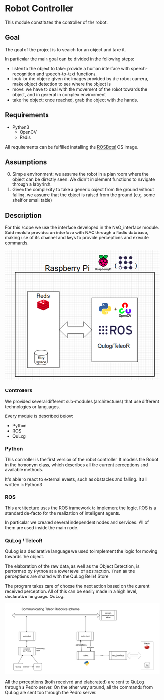 # Robot Controller

This module constitutes the controller of the robot.  

## Goal
The goal of the project is to search for an object and take it.

In particular the main goal can be divided in the following steps:
- listen to the object to take: provide a human interface with speech-recognition and speech-to-text functions.
- look for the object: given the images provided by the robot camera, make object detection to see where the object is
- move: we have to deal with the movement of the robot towards the object, and in general in complex environment
- take the object: once reached, grab the object with the hands.

## Requirements
* Python3
    * OpenCV
    * Redis

All requirements can be fulfilled installing the [ROSBots!](https://medium.com/@hadabot/ready-to-use-image-raspbian-stretch-ros-opencv-324d6f8dcd96)
OS image.

## Assumptions
0. Simple environment: we assume the robot in a plan room where the object can be directly seen.
We didn't implement functions to navigate through a labyrinth. 
0. Given the complexity to take a generic object from the ground without falling,
we assume that the object is raised from the ground (e.g. some shelf or small table)

## Description
For this scope we use the interface developed in the NAO_interface module.
Said module provides an interface with NAO through a Redis database,
making use of its channel and keys to provide perceptions and execute commands.

![module_image](../docs/assets/robot_controller.png)


### Controllers
We provided several different sub-modules (architectures) that use different
technologies or languages.

Every module is described below:
* Python
* ROS
* QuLog


### Python
This controller is the first version of the robot controller.
It models the Robot in the homonym class, which describes all the current perceptions and available methods.

It's able to react to external events, such as obstacles and falling.
It all written in Python3

### ROS
This architecture uses the ROS framework to implement the logic.
ROS is a standard de-facto for the realization of intelligent agents.

In particular we created several independent nodes and services.
All of them are used inside the main node. 

### QuLog / TeleoR
QuLog is a declarative language we used to implement the logic
for moving towards the object.

The elaboration of the raw data, as well as the Object Detection,
is performed by Python at a lower level of abstraction.
Then all the perceptions are shared with the QuLog Belief Store

The program takes care of choose the next action based on the current received perception.
All of this can be easily made in a high level, declarative language: QuLog.


![qulog architecture](../docs/assets/qulog_architecture.png "Qulog / TeleoR")

All the perceptions (both received and elaborated) are sent to QuLog through a Pedro server.
On the other way around, all the commands from QuLog are sent too through the Pedro server.


